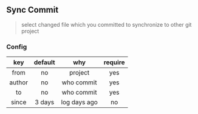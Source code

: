 ## Sync Commit

> select changed file which you committed to synchronize to other git project

### Config

| key | default | why | require |
|:---:|:-------:|:---:|:---:|
| from | no | project | yes |
| author| no | who commit | yes|
| to | no | who commit | yes|
| since | 3 days | log days ago | no |
